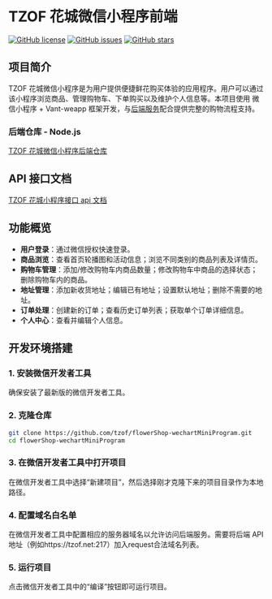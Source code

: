 # TZOF 花城微信小程序前端

[![GitHub license](https://img.shields.io/github/license/tzof/flowerShop-wechartMiniProgram.svg)](https://github.com/tzof/flowerShop-wechartMiniProgram/blob/master/LICENSE)
[![GitHub issues](https://img.shields.io/github/issues/tzof/flowerShop-wechartMiniProgram.svg)](https://github.com/tzof/flowerShop-wechartMiniProgram/issues)
[![GitHub stars](https://img.shields.io/github/stars/tzof/flowerShop-wechartMiniProgram.svg)](https://github.com/tzof/flowerShop-wechartMiniProgram/stargazers)

## 项目简介

TZOF 花城微信小程序是为用户提供便捷鲜花购买体验的应用程序。用户可以通过该小程序浏览商品、管理购物车、下单购买以及维护个人信息等。本项目使用 微信小程序 + Vant-weapp 框架开发，与[后端服务](https://github.com/tzof/flowerShop-node)配合提供完整的购物流程支持。

### 后端仓库 - Node.js

[TZOF 花城微信小程序后端仓库](https://github.com/tzof/flowerShop-node)

## API 接口文档

[TZOF 花城小程序接口 api 文档](https://tzof.net:217/api-docs/)

## 功能概览

- **用户登录**：通过微信授权快速登录。
- **商品浏览**：查看首页轮播图和活动信息；浏览不同类别的商品列表及详情页。
- **购物车管理**：添加/修改购物车内商品数量；修改购物车中商品的选择状态；删除购物车内的商品。
- **地址管理**：添加新收货地址；编辑已有地址；设置默认地址；删除不需要的地址。
- **订单处理**：创建新的订单；查看历史订单列表；获取单个订单详细信息。
- **个人中心**：查看并编辑个人信息。

## 开发环境搭建

### 1. 安装微信开发者工具

确保安装了最新版的微信开发者工具。

### 2. 克隆仓库

```bash
git clone https://github.com/tzof/flowerShop-wechartMiniProgram.git
cd flowerShop-wechartMiniProgram
```

### 3. 在微信开发者工具中打开项目

在微信开发者工具中选择“新建项目”，然后选择刚才克隆下来的项目目录作为本地路径。

### 4. 配置域名白名单

在微信开发者工具中配置相应的服务器域名以允许访问后端服务。需要将后端 API 地址（例如https://tzof.net:217）加入request合法域名列表。

### 5. 运行项目

点击微信开发者工具中的“编译”按钮即可运行项目。
